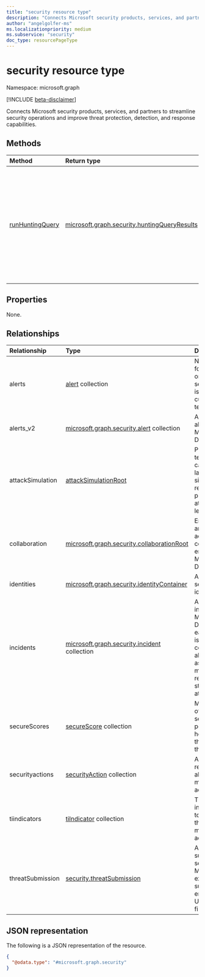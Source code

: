 ```yaml
---
title: "security resource type"
description: "Connects Microsoft security products, services, and partners to streamline security operations and improve threat protection, detection, and response capabilities."
author: "angelgolfer-ms"
ms.localizationpriority: medium
ms.subservice: "security"
doc_type: resourcePageType
---
```


# security resource type

Namespace: microsoft.graph

[!INCLUDE [beta-disclaimer](../../includes/beta-disclaimer.md)]

Connects Microsoft security products, services, and partners to streamline security operations and improve threat protection, detection, and response capabilities.

## Methods
|Method|Return type|Description|
|:---|:---|:---|
|[runHuntingQuery](../api/security-security-runhuntingquery.md)|[microsoft.graph.security.huntingQueryResults](../resources/security-huntingqueryresults.md)|Queries a specified set of event, activity, or entity data supported by Microsoft 365 Defender to proactively look for specific threats in your environment.|

## Properties
None.

## Relationships
|Relationship|Type|Description|
|:---|:---|:---|
|alerts |[alert](../resources/alert.md) collection|Notifications for suspicious or potential security issues in a customer’s tenant.|
|alerts_v2 | [microsoft.graph.security.alert](security-alert.md) collection | A collection of alerts in Microsoft 365 Defender.|
|attackSimulation|[attackSimulationRoot](../resources/attacksimulationroot.md)|Provides tenants capability to launch a simulated and realistic phishing attack and learn from it.|
|collaboration|[microsoft.graph.security.collaborationRoot](../resources/security-collaborationroot.md)|Enables read and other actions on collaborative entities in Microsoft Defender.|
|identities|[microsoft.graph.security.identityContainer](../resources/security-identityContainer.md)|A container for security identities APIs.|
|incidents | [microsoft.graph.security.incident](security-incident.md) collection | A collection of incidents in Microsoft 365 Defender, each of which is a set of correlated alerts and associated metadata that reflects the story of an attack.|
|secureScores | [secureScore](securescores.md) collection | Measurements of tenants’ security posture to help protect them from threats. |
|securityactions|[securityAction](../resources/securityaction.md) collection|Actions that respond to alerts to block malicious activities.|
|tiindicators|[tiIndicator](../resources/tiindicator.md) collection|Threat indicators sent to Microsoft that identify malicious activities.|
|threatSubmission|[security.threatSubmission](../resources/security-threatsubmission.md)|A threat submission sent to Microsoft; for example, a suspicious email threat, URL threat, or file threat.|

## JSON representation
The following is a JSON representation of the resource.
<!-- {
  "blockType": "resource",
  "keyProperty": "id",
  "@odata.type": "microsoft.graph.security",
  "openType": false
}
-->
``` json
{
  "@odata.type": "#microsoft.graph.security"
}
```

